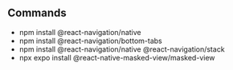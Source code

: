 ## Commands

- npm install @react-navigation/native
- npm install @react-navigation/bottom-tabs
- npm install @react-navigation/native @react-navigation/stack
- npx expo install @react-native-masked-view/masked-view

